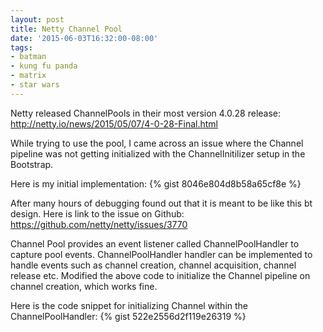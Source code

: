 ```yaml
---
layout: post
title: Netty Channel Pool
date: '2015-06-03T16:32:00-08:00'
tags:
- batman
- kung fu panda
- matrix
- star wars
---
```


Netty released ChannelPools in their most version 4.0.28 release: http://netty.io/news/2015/05/07/4-0-28-Final.html

While trying to use the pool, I came across an issue where the Channel pipeline was not getting initialized with the ChannelInitilizer setup in the Bootstrap.

Here is my initial implementation:
{% gist 8046e804d8b58a65cf8e %}

After many hours of debugging found out that it is meant to be like this bt design. Here is link to the issue on Github: https://github.com/netty/netty/issues/3770

Channel Pool provides an event listener called ChannelPoolHandler to capture pool events. ChannelPoolHandler handler can be implemented to handle events such as channel creation, channel acquisition, channel release etc. Modified the above code to initialize the Channel pipeline on channel creation, which works fine.

Here is the code snippet for initializing Channel within the ChannelPoolHandler:
{% gist 522e2556d2f119e26319 %}
